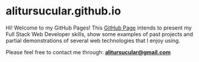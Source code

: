 # alitursucular.github.io

Hi! Welcome to my GitHub Pages!
This [GitHub Page](https://alitursucular.github.io/) intends to present my Full Stack Web Developer skills, show some examples of past projects and partial demonstrations of several web technologies that I enjoy using.

Please feel free to contact me through: **alitursucular@gmail.com**

